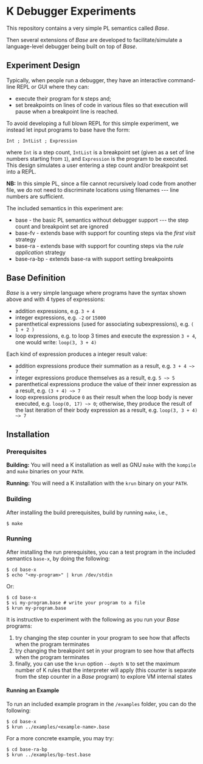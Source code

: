 # K Debugger Experiments

This repository contains a very simple PL semantics called _Base_.

Then several extensions of _Base_ are developed to facilitate/simulate a language-level debugger being built on top of _Base_.

## Experiment Design

Typically, when people run a debugger, they have an interactive command-line REPL or GUI where they can:

-   execute their program for `N` steps and;
-   set breakpoints on lines of code in various files so that execution will pause when a breakpoint line is reached.

To avoid developing a full blown REPL for this simple experiment, we instead let input programs to base have the form:

```
Int ; IntList ; Expression
```

where `Int` is a step count, `IntList` is a breakpoint set (given as a set of line numbers starting from `1`), and `Expression` is the program to be executed.
This design simulates a user entering a step count and/or breakpoint set into a REPL.

**NB:** In this simple PL, since a file cannot recursively load code from another file, we do not need to discriminate locations using filenames --- line numbers are sufficient.

The included semantics in this experiment are:

-   base       - the basic PL semantics without debugger support --- the step count and breakpoint set are ignored
-   base-fv    - extends base with support for counting steps via the _first visit_ strategy
-   base-ra    - extends base with support for counting steps via the _rule application_ strategy
-   base-ra-bp - extends base-ra with support setting breakpoints

## Base Definition

_Base_ is a very simple language where programs have the syntax shown above and with 4 types of expressions:

-   addition expressions, e.g. `3 + 4`
-   integer expressions, e.g. `-2` or `15000`
-   parenthetical expressions (used for associating subexpressions), e.g. `( 1 + 2 )`
-   loop expressions, e.g. to loop 3 times and execute the expression `3 + 4`, one would write: `loop(3, 3 + 4)`

Each kind of expression produces a integer result value:

-   addition expressions produce their summation as a result, e.g. `3 + 4 ~> 7`
-   integer expressions produce themselves as a result, e.g. `5 ~> 5`
-   parenthetical expressions produce the value of their inner expression as a result, e.g. `(3 + 4) ~> 7`
-   loop expressions produce `0` as their result when the loop body is never executed, e.g. `loop(0, 17) ~> 0`;
    otherwise, they produce the result of the last iteration of their body expression as a result, e.g. `loop(3, 3 + 4) ~> 7`

## Installation

### Prerequisites

**Building:** You will need a K installation as well as GNU `make` with the `kompile` and `make` binaries on your `PATH`.  

**Running:** You will need a K installation with the `krun` binary on your `PATH`.

### Building

After installing the build prerequisites, build by running `make`, i.e.,

```
$ make
```

### Running

After installing the run prerequisites, you can a test program in the included semantics `base-x`, by doing the following:

```
$ cd base-x
$ echo "<my-program>" | krun /dev/stdin
```

Or:

```
$ cd base-x
$ vi my-program.base # write your program to a file
$ krun my-program.base
```

It is instructive to experiment with the following as you run your _Base_ programs:

1.  try changing the step counter in your program to see how that affects when the program terminates
2.  try changing the breakpoint set in your program to see how that affects when the program terminates
3.  finally, you can use the `krun` option `--depth N` to set the maximum number of K rules that the interpreter will apply (this counter is separate from the step counter in a _Base_ program) to explore VM internal states

#### Running an Example

To run an included example program in the `/examples` folder, you can do the following:

```
$ cd base-x
$ krun ../examples/<example-name>.base
```

For a more concrete example, you may try:

```
$ cd base-ra-bp
$ krun ../examples/bp-test.base
```
